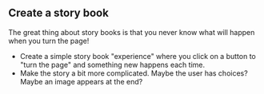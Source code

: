 ## Create a story book

The great thing about story books is that you never know what will happen when you turn the page!


- Create a simple story book "experience" where you click on a button to "turn the page" and something new happens each time.
- Make the story a bit more complicated. Maybe the user has choices? Maybe an image appears at the end?